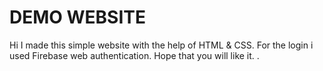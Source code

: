 # DEMO WEBSITE
Hi I made this simple website with the help of HTML & CSS. For the login i used Firebase web authentication.
Hope that you will like it. 
</b>.
